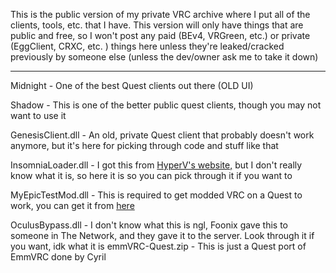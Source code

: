This is the public version of my private VRC archive where I put all of the clients, tools, etc. that I have. This version will only have things that are public and free, so I won't post any paid (BEv4, VRGreen, etc.) or private (EggClient, CRXC, etc. ) things here unless they're leaked/cracked previously by someone else (unless the dev/owner ask me to take it down)

***

Midnight - One of the best Quest clients out there (OLD UI)

Shadow - This is one of the better public quest clients, though you may not want to use it

GenesisClient.dll - An old, private Quest client that probably doesn't work anymore, but it's here for picking through code and stuff like that

InsomniaLoader.dll - I got this from [HyperV's website,](https://www.hvl.gg/Insomnia) but I don't really know what it is, so here it is so you can pick through it if you want to

MyEpicTestMod.dll - This is required to get modded VRC on a Quest to work, you can get it from [here](https://github.com/gompoc/MyEpicTestMod)

OculusBypass.dll - I don't know what this is ngl, Foonix gave this to someone in The Network, and they gave it to the server. Look through it if you want, idk what it is
emmVRC-Quest.zip - This is just a Quest port of EmmVRC done by Cyril
